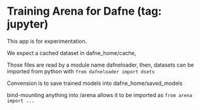 # Training Arena for Dafne (tag: jupyter)

This app is for experimentation.

We expect a cached dataset in dafne_home/cache,

Those files are read by a module name dafneloader, then,
datasets can be imported from python with `from dafneloader import dsets`

Convension is to save trained models into dafne_home/saved_models

bind-mounting anything into /arena allows it to be imported as `from arena import ...`
